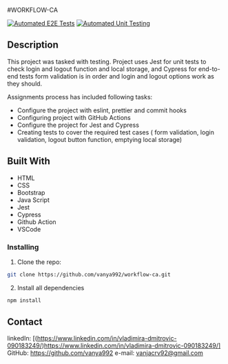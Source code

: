 #WORKFLOW-CA

[![Automated E2E Tests](https://github.com/ESPR07/workflow-assignment/actions/workflows/e2e-test.yml/badge.svg)](https://github.com/ESPR07/workflow-assignment/actions/workflows/e2e-test.yml)
[![Automated Unit Testing](https://github.com/ESPR07/workflow-assignment/actions/workflows/unit-test.yml/badge.svg)](https://github.com/ESPR07/workflow-assignment/actions/workflows/unit-test.yml)

## Description
This project was tasked with testing. Project uses Jest for unit tests to check login and logout function and local storage, and Cypress for end-to-end tests form validation is in order and login and logout options work as they should.

Assignments process has included following tasks:
  - Configure the project with eslint, prettier and commit hooks
  - Configuring project with GitHub Actions
  - Configure the project for Jest and Cypress
  - Creating tests to cover the required test cases ( form validation, login validation, logout button function, emptying local storage)
    
## Built With
- HTML
- CSS
- Bootstrap
- Java Script
- Jest
- Cypress
- Github Action
- VSCode


### Installing

1. Clone the repo:

```bash
git clone https://github.com/vanya992/workflow-ca.git
```

2. Install all dependencies
```bash
npm install
```

## Contact

linkedIn: [(https://www.linkedin.com/in/vladimira-dmitrovic-090183249/)https://www.linkedin.com/in/vladimira-dmitrovic-090183249/]
GitHub: https://github.com/vanya992
e-mail: vanjacrv92@gmail.com


